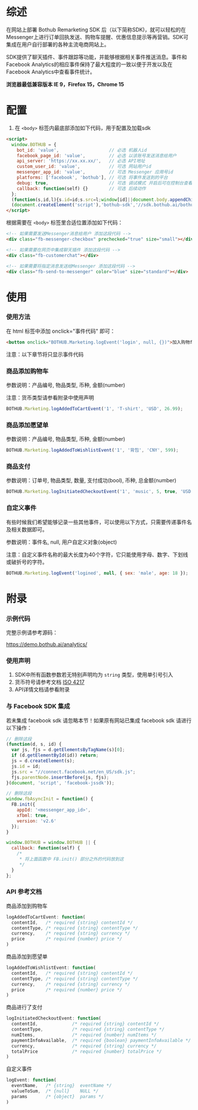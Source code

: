 # 综述

在网站上部署 Bothub Remarketing SDK 后（以下简称SDK)，就可以轻松的在Messenger上进行订单回执发送、购物车提醒、优惠信息提示等再营销。SDK可集成在用户自行部署的各种主流电商网站上。

SDK提供了聊天插件、事件跟踪等功能，并能够根据相关事件推送消息。事件和Facebook Analytics的相应事件保持了最大程度的一致以便于开发以及在Facebook Analytics中查看事件统计。

**浏览器最低兼容版本 IE 9，Firefox 15，Chrome 15** 

# 配置

1. 在 `<body>` 标签内最底部添加如下代码，用于配置及加载sdk

```html
<script>
  window.BOTHUB = {
    bot_id: 'value',                   // 必选 机器人id
    facebook_page_id: 'value',         // 必选 以该账号发送消息给用户
    api_server: 'https://xx.xx.xx/',   // 必选 API地址
    custom_user_id: 'value',           // 可选 网站用户id
    messenger_app_id: 'value',         // 可选 Messenger 应用号id
    platforms: ['facebook', 'bothub'], // 可选 将事件发送到的平台
    debug: true,                       // 可选 调试模式 开启后可在控制台查看日志
    callback: function(self) {}        // 可选 后续动作
  };
  (function(s,id,l){s.id=id;s.src=l;window[id]||document.body.appendChild(s)})
  (document.createElement('script'),'bothub-sdk','//sdk.bothub.ai/bothub.js');
</script>
```

根据需要在 `<body>` 标签里合适位置添加如下代码：

```html
<!-- 如果需要发送Messenger消息给用户 添加这段代码 -->
<div class="fb-messenger-checkbox" prechecked="true" size="small"></div>

<!-- 如果需要在网页中集成聊天插件 添加这段代码 -->
<div class="fb-customerchat"></div>

<!-- 如果需要将指定消息发送给Messenger 添加这段代码 -->
<div class="fb-send-to-messenger" color="blue" size="standard"></div>
```

# 使用

### 使用方法

在 html 标签中添加 onclick="事件代码" 即可：
```html
<button onclick="BOTHUB.Marketing.logEvent('login', null, {})">加入购物车</button>
```

注意：以下章节将只显示事件代码

### 商品添加购物车

参数说明：产品编号, 物品类型, 币种, 金额(number)

注意：货币类型请参看附录中使用声明

```js
BOTHUB.Marketing.logAddedToCartEvent('1', 'T-shirt', 'USD', 26.99);
```

### 商品添加愿望单

参数说明：产品编号,  物品类型, 币种, 金额(number)

```js
BOTHUB.Marketing.logAddedToWishlistEvent('1', '背包', 'CNY', 599);
```

### 商品支付

参数说明：订单号, 物品类型, 数量, 支付成功(bool), 币种, 总金额(number)

```js
BOTHUB.Marketing.logInitiatedCheckoutEvent('1', 'music', 5, true, 'USD', 6);
```

### 自定义事件

有些时候我们希望能够记录一些其他事件，可以使用以下方式，只需要传递事件名及相关数据即可。

参数说明：事件名, null, 用户自定义对象(object)

注意：自定义事件名称的最大长度为40个字符，它只能使用字母、数字、下划线或破折号的字符。

```js
BOTHUB.Marketing.logEvent('logined', null, { sex: 'male', age: 18 });
```



# 附录

### 示例代码

完整示例请参考源码：

https://demo.bothub.ai/analytics/

### 使用声明

1. SDK中所有函数参数若无特别声明均为 `string` 类型，使用单引号引入
2. 货币符号请参考文档 [ISO 4217](https://en.wikipedia.org/wiki/ISO_4217)
3. API详情文档请参看附录

### 与 Facebook SDK 集成

若未集成 facebook sdk 请忽略本节！如果原有网站已集成 facebook sdk 请进行以下操作：


```javascript
// 删除这段
(function(d, s, id) {
  var js, fjs = d.getElementsByTagName(s)[0];
  if (d.getElementById(id)) return;
  js = d.createElement(s);
  js.id = id;
  js.src = "//connect.facebook.net/en_US/sdk.js";
  fjs.parentNode.insertBefore(js, fjs);
}(document, 'script', 'facebook-jssdk'));

// 删除这段
window.fbAsyncInit = function() {
  FB.init({
    appId: '<messenger_app_id>',
    xfbml: true,
    version: 'v2.6'
  });
}

window.BOTHUB = window.BOTHUB || {
  callback: function(self) {
    /* 
     * 将上面函数中 FB.init() 部分之外的代码放到这 
     */
  }
};
```

### API 参考文档

商品添加到购物车

```js
logAddedToCartEvent: function(
  contentId,   /* required {string} contentId */
  contentType, /* required {string} contentType */
  currency,    /* required {string} currency */
  price        /* required {number} price */
)
```

商品添加到愿望单
```js
logAddedToWishlistEvent: function(
  contentId,   /* required {string} contentId */
  contentType, /* required {string} contentType */
  currency,    /* required {string} currency */
  price        /* required {number} price */
) 
```

商品进行了支付

```js
logInitiatedCheckoutEvent: function(
  contentId,             /* required {string} contentId */
  contentType,           /* required {string} contentType */
  numItems,              /* required {number} numItems */
  paymentInfoAvailable,  /* required {boolean} paymentInfoAvailable */
  currency,              /* required {string} currency */
  totalPrice             /* required {number} totalPrice */
)
```

自定义事件

```js
logEvent: function(
  eventName,   /* {string}  eventName */
  valueToSum,  /* {null}    NULL */
  params       /* {object}  params */
)
```



